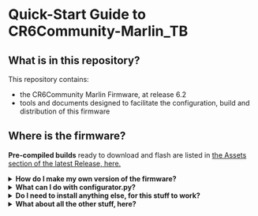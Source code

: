 # Quick-Start Guide to CR6Community-Marlin_TB

## What is in this repository?
This repository contains:
-   the CR6Community Marlin Firmware, at release 6.2
-   tools and documents designed to facilitate the configuration, build and distribution of this firmware

## Where is the firmware?
**Pre-compiled builds** ready to download and flash are listed in [the Assets section of the latest Release, here.](https://github.com/Thinkersbluff/CR6Community-Marlin_TB/releases/tag/v2.0.9.1-cr6-community-release-6.2)

<details>
<summary><strong>How do I make my own version of the firmware?</summary></strong>
**You need to download a copy of the repository to your local hard drive**, like this:  

## Step-by-step Instructions:
- Go to: [github.com/Thinkersbluff/CR6Community-Marlin_TB](https://github.com/Thinkersbluff/CR6Community-Marlin_TB)
- Click the green Code button
- Select Download ZIP
- Open your Downloads folder
- Right-click the file CR6Community-Marlin_TB-main.zip → choose Extract All…
- Choose where you want to keep the project (e.g., D:\Firmware)
- Open the folder: CR6Community-Marlin_TB-main\tools\configurator
- Open README.md for next steps
💡 If Python, pip, or PlatformIO aren’t installed yet, you’ll also need them, to build the firmware. The README explains how.

**Then you can use [the configurator.py desktop GUI tool](https://github.com/Thinkersbluff/CR6Community-Marlin_TB/blob/main/tools/configurator)** to define and build your own customized version of this firmware.  
</details>
<details>
<summary><strong>What can I do with configurator.py?</summary></strong>
The configurator.py app uses the Marlin3D tool [auto_build.py](https://github.com/Thinkersbluff/CR6Community-Marlin_TB/blob/main/tools/build), which in-turn uses the app platformio to perform the actual build.

The configurator.py app includes:
- a recommended workflow checklist
- a series of "objective-specific flash cards", which detail how to perform the most common Marlin customizations (e.g. increasing the maximum nozzle temperature threshold).  These cards include a recommended keyword filter that makes finding the line(s) to change as easy as clicking a box.
- a text editor that facilitates the loading, filtering, modifying and saving of the Configuration.h and Configuration_adv.h files specifically prepared for each of the *cr6* printers named in ./config.
- text display filters that facilitate finding the fields to change, view filtered lines in context, hiding comments and blank lines.
- a colour-coded display of the current platformio.ini development environment setting and the correct value according to platformio-environment.txt in the selected target printer ./config/<example> folder.
- a one-click function to update the platformio.ini file with the correct compilation environment text.
- the ability to load or save either the files in the ./Marlin folder, or in the ./config/<example> folder, or elsewhere in your file system
- a one-click function to build the customized firmware.

Robust error-checking and prevention logic guides the user through the recommended workflow, helping to ensure success.
</details>
<details>
<summary><strong>Do I need to install anything else, for this stuff to work?</summary></strong>
**Probably...**
The python tools require python version 3.7+ to be installed on your system.
The GUI needs tkinter installed with your python.
The auto_build.py tool requires platformio to be installed.

When you are ready to do that, you will find all of the "how-to's" in the configurator README.md file.

NOTE: If you feel the need for more help, any AI agent (e.g. Microsoft CoPilot on Windows) can guide you through the entire process of installing, troubleshooting and configuring python, platformio, etc.
</details>
<details>
<summary><strong>What about all the other stuff, here?</summary></strong>
If you just want to make a customized build for your printer(s), you can safely disregard all of "the other stuff" and just use [configurator.py](https://github.com/Thinkersbluff/CR6Community-Marlin_TB/blob/main/tools/configurator/configurator.py).

That is not to say that you can safely delete or move that other stuff.  
 - Some of it is used by Platformio, when building the firmware.
 - Some of it is tools and documentation provided by the development team at Marlin3D.org.
It is best to leave everything right where it is, for simple stable operation.

If you decide to explore more sophisticated installations and operations, like using the Docker-based containerized environment, everything is here to help you do that, too.
</details>